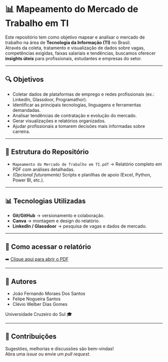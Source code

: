 # 📊 Mapeamento do Mercado de Trabalho em TI

Este repositório tem como objetivo mapear e analisar o mercado de trabalho na área de **Tecnologia da Informação (TI)** no Brasil.  
Através da coleta, tratamento e visualização de dados sobre vagas, competências exigidas, faixas salariais e tendências, buscamos oferecer **insights úteis** para profissionais, estudantes e empresas do setor.  

---

## 🔍 Objetivos

- Coletar dados de plataformas de emprego e redes profissionais (ex.: LinkedIn, Glassdoor, Programathor).  
- Identificar as principais tecnologias, linguagens e ferramentas demandadas.  
- Analisar tendências de contratação e evolução do mercado.  
- Gerar visualizações e relatórios organizados.  
- Ajudar profissionais a tomarem decisões mais informadas sobre carreira.  

---

## 📂 Estrutura do Repositório

- `Mapeamento do Mercado de Trabalho em TI.pdf` → Relatório completo em PDF com análises detalhadas.  
- *(Opcional futuramente)* Scripts e planilhas de apoio (Excel, Python, Power BI, etc.).  

---

## 📊 Tecnologias Utilizadas

- **Git/GitHub** → versionamento e colaboração.  
- **Canva** → montagem e design do relatório.  
- **LinkedIn / Glassdoor** → pesquisa de vagas e dados de mercado.  

---

## 📎 Como acessar o relatório

➡️ [Clique aqui para abrir o PDF](./Mapeamento%20do%20Mercado%20de%20Trabalho%20em%20TI.pdf)  

---

## 🙌 Autores

- João Fernando Moraes Dos Santos
- Felipe Nogueira Santos  
- Clévio Welber Dias Gomes

Universidade Cruzeiro do Sul 🎓  

---

## 📢 Contribuições

Sugestões, melhorias e discussões são bem-vindas!  
Abra uma *issue* ou envie um *pull request*.  

